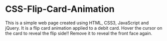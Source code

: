 # CSS-Flip-Card-Animation
This is a simple web page created using HTML, CSS3, JavaScript and jQuery. It is a flip card animation applied to a debit card. 
Hover the cursor on the card to reveal the flip side!!
Remove it to reveal the front face again.
